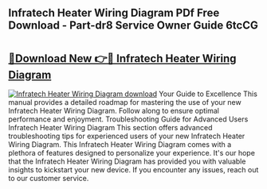 ## Infratech Heater Wiring Diagram PDf Free Download - Part-dr8 Service Owner Guide 6tcCG

# <h2><a href="http://dfk1bs3.blite.top/?on=Infratech+Heater+Wiring+Diagram">🔗Download New 👉🔴 Infratech Heater Wiring Diagram</a></h2>

[![Infratech Heater Wiring Diagram download](https://i.imgur.com/lujVjoI.png)](http://dfk1bs3.blite.top/?on=Infratech+Heater+Wiring+Diagram)
Your Guide to Excellence This manual provides a detailed roadmap for mastering the use of your new Infratech Heater Wiring Diagram. Follow along to ensure optimal performance and enjoyment. Troubleshooting Guide for Advanced Users Infratech Heater Wiring Diagram This section offers advanced troubleshooting tips for experienced users of your new Infratech Heater Wiring Diagram. This Infratech Heater Wiring Diagram comes with a plethora of features designed to personalize your experience. It's our hope that the Infratech Heater Wiring Diagram has provided you with valuable insights to kickstart your new device. If you encounter any issues, reach out to our customer service.
